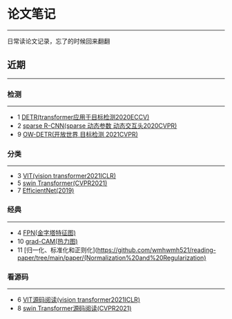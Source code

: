 # 论文笔记
***

日常读论文记录，忘了的时候回来翻翻

## 近期
***

### 检测
***

- 1 [DETR(transformer应用于目标检测2020ECCV)](https://github.com/wmhwmh521/reading-paper/blob/main/paper/DETR/DETR.md)
- 2 [sparse R-CNN(sparse 动态参数 动态交互头2020CVPR)](https://github.com/wmhwmh521/reading-paper/blob/main/paper/sparse%20R-CNN/sparse%20R-CNN.md)
- 9 [OW-DETR(开放世界 目标检测 2021CVPR)](https://github.com/wmhwmh521/reading-paper/blob/main/paper/OW-DETR/readme.md)
### 分类
***

- 3 [VIT(vision transformer2021ICLR)](https://github.com/wmhwmh521/reading-paper/blob/main/paper/VIT/VIT.md)
- 5 [swin Transformer(CVPR2021)](https://github.com/wmhwmh521/reading-paper/blob/main/paper/swin%20transformer/swin%20transformer.md)
- 7 [EfficientNet(2019)](https://github.com/wmhwmh521/reading-paper/blob/main/paper/EfficientNet/EfficientNet.md)
### 经典
***

- 4 [FPN(金字塔特征图)](https://github.com/wmhwmh521/reading-paper/blob/main/paper/FPN/FPN.md)
- 10 [grad-CAM(热力图)](https://github.com/wmhwmh521/reading-paper/blob/main/paper/grad-CAM/readme.md)
- 11 [归一化、标准化和正则化](https://github.com/wmhwmh521/reading-paper/tree/main/paper/(Normalization%20and%20Regularization)
### 看源码
***

- 6 [VIT源码阅读(vision transformer2021ICLR)](https://github.com/wmhwmh521/reading-paper/blob/main/paper/VIT/code/readme.md)
- 8 [swin Transformer源码阅读(CVPR2021)](https://github.com/wmhwmh521/reading-paper/blob/main/paper/swin%20transformer/code/readme.md)

